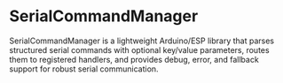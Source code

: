 # SerialCommandManager
SerialCommandManager is a lightweight Arduino/ESP library that parses structured serial commands with optional key/value parameters, routes them to registered handlers, and provides debug, error, and fallback support for robust serial communication.
